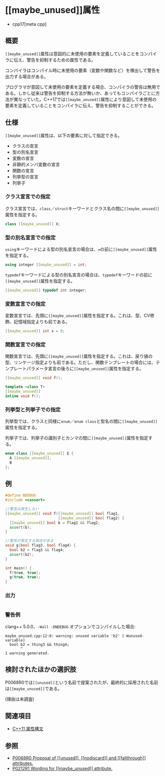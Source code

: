 # [[maybe_unused]]属性
* cpp17[meta cpp]

## 概要

`[[maybe_unused]]`属性は意図的に未使用の要素を定義していることをコンパイラに伝え、警告を抑制するための属性である。

コンパイラはコンパイル時に未使用の要素（変数や関数など）を検出して警告を出力する場合がある。

プログラマが意図して未使用の要素を定義する場合、コンパイラの警告は無用である。しかし従来は警告を抑制する方法が無いか、あってもコンパイラごとに方法が異なっていた。C++17では`[[maybe_unused]]`属性により意図して未使用の要素を定義していることをコンパイラに伝え、警告を抑制することができる。

## 仕様

`[[maybe_unused]]`属性は、以下の要素に対して指定できる。

* クラスの宣言
* 型の別名宣言
* 変数の宣言
* 非静的メンバ変数の宣言
* 関数の宣言
* 列挙型の宣言
* 列挙子

### クラス宣言での指定
クラス宣言では、`class`／`struct`キーワードとクラス名の間に`[[maybe_unused]]`属性を指定する。

```cpp
class [[maybe_unused]] X;
```

### 型の別名宣言での指定
`using`キーワードによる型の別名宣言の場合は、`=`の前に`[[maybe_unused]]`属性を指定する。

```cpp
using integer [[maybe_unused]] = int;
```

`typedef`キーワードによる型の別名宣言の場合は、`typedef`キーワードの前に`[[maybe_unused]]`属性を指定する。

```cpp
[[maybe_unused]] typedef int integer;
```

### 変数宣言での指定
変数宣言では、先頭に`[[maybe_unused]]`属性を指定する。これは、型、CV修飾、記憶域指定よりも前である。

```cpp
[[maybe_unused]] int x = 0;
```

### 関数宣言での指定
関数宣言では、先頭に`[[maybe_unused]]`属性を指定する。これは、戻り値の型、リンケージ指定よりも前である。ただし、関数テンプレートの場合には、テンプレートパラメータ宣言の後ろに`[[maybe_unused]]`属性を指定する。

```cpp
[[maybe_unused]] void f();

template <class T>
[[maybe_unused]]
inline void f();
```

### 列挙型と列挙子での指定
列挙型では、クラスと同様に`enum`／`enum class`と型名の間に`[[maybe_unused]]`属性を指定する。

列挙子では、列挙子の識別子とカンマの間に`[[maybe_unused]]`属性を指定する。

```cpp
enum class [[maybe_unused]] E {
  A [[maybe_unused]],
  B
};
```


## 例
```cpp example
#define NDEBUG
#include <cassert>

//警告は発生しない
[[maybe_unused]] void f([[maybe_unused]] bool flag1,
                        [[maybe_unused]] bool flag2) {
  [[maybe_unused]] bool b = flag1 && flag2;
  assert(b);
}

//警告が発生する場合がある
void g(bool flag3, bool flag4) {
  bool b2 = flag3 && flag4;
  assert(b2);
}

int main() {
  f(true, true);
  g(true, true);
}
```

### 出力
```
```

### 警告例
clang++ 5.0.0、`-Wall -DNDEBUG` オプションでコンパイルした場合:
```
maybe_unused.cpp:12:8: warning: unused variable 'b2' [-Wunused-variable]
  bool b2 = thing3 && thing4;
       ^
1 warning generated.
```

## 検討されたほかの選択肢

P0068R0では`[[unused]]`という名前で提案されたが、最終的に採用された名前は`[[maybe_unused]]`である。

(理由は未調査)

## 関連項目
- [C++11 属性構文](/lang/cpp11/attributes.md)

## 参照
- [P0068R0 Proposal of &#91;&#91;unused&#93;&#93;, &#91;&#91;nodiscard&#93;&#93; and &#91;&#91;fallthrough&#93;&#93; attributes.](http://www.open-std.org/jtc1/sc22/wg21/docs/papers/2015/p0068r0.pdf)
- [P0212R1 Wording for [[maybe_unused]] attribute.](http://www.open-std.org/jtc1/sc22/wg21/docs/papers/2016/p0212r1.pdf)
